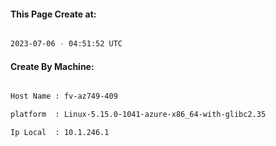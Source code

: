 
   
#### This Page Create at:

```bash

2023-07-06 - 04:51:52 UTC

```

#### Create By Machine:

```bash

Host Name : fv-az749-409

platform  : Linux-5.15.0-1041-azure-x86_64-with-glibc2.35

Ip Local  : 10.1.246.1

```

